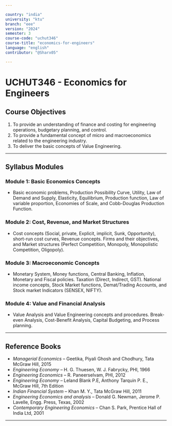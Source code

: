 ```yaml
---

country: "india"
university: "ktu"
branch: "eee"
version: "2024"
semester: 3
course-code: "uchut346"
course-title: "economics-for-engineers"
language: "english"
contributor: "@Sharx05"

---
```


# UCHUT346 - Economics for Engineers

## Course Objectives

1.  To provide an understanding of finance and costing for engineering operations, budgetary planning, and control.
2.  To provide a fundamental concept of micro and macroeconomics related to the engineering industry.
3.  To deliver the basic concepts of Value Engineering.

---

## Syllabus Modules

### Module 1: Basic Economics Concepts

-   Basic economic problems, Production Possibility Curve, Utility, Law of Demand and Supply, Elasticity, Equilibrium, Production function, Law of variable proportion, Economies of Scale, and Cobb-Douglas Production Function.

### Module 2: Cost, Revenue, and Market Structures

-   Cost concepts (Social, private, Explicit, implicit, Sunk, Opportunity), short-run cost curves, Revenue concepts. Firms and their objectives, and Market structures (Perfect Competition, Monopoly, Monopolistic Competition, Oligopoly).

### Module 3: Macroeconomic Concepts

-   Monetary System, Money functions, Central Banking, Inflation, Monetary and Fiscal policies. Taxation (Direct, Indirect, GST). National income concepts, Stock Market functions, Demat/Trading Accounts, and Stock market Indicators (SENSEX, NIFTY).

### Module 4: Value and Financial Analysis

-   Value Analysis and Value Engineering concepts and procedures. Break-even Analysis, Cost-Benefit Analysis, Capital Budgeting, and Process planning.

---

## Reference Books

-   *Managerial Economics* – Geetika, Piyali Ghosh and Chodhury, Tata McGraw Hill, 2015
-   *Engineering Economy* – H. G. Thuesen, W. J. Fabrycky, PHI, 1966
-   *Engineering Economics* – R. Paneerselvam, PHI, 2012
-   *Engineering Economy* – Leland Blank P.E, Anthony Tarquin P. E., McGraw Hill, 7th Edition
-   *Indian Financial System* – Khan M. Y., Tata McGraw Hill, 2011
-   *Engineering Economics and analysis* – Donald G. Newman, Jerome P. Lavelle, Engg. Press, Texas, 2002
-   *Contemporary Engineering Economics* – Chan S. Park, Prentice Hall of India Ltd, 2001

---
